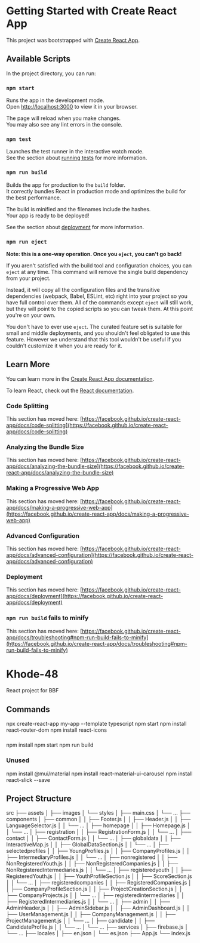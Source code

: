 # Getting Started with Create React App

This project was bootstrapped with [Create React App](https://github.com/facebook/create-react-app).

## Available Scripts

In the project directory, you can run:

### `npm start`

Runs the app in the development mode.\
Open [http://localhost:3000](http://localhost:3000) to view it in your browser.

The page will reload when you make changes.\
You may also see any lint errors in the console.

### `npm test`

Launches the test runner in the interactive watch mode.\
See the section about [running tests](https://facebook.github.io/create-react-app/docs/running-tests) for more information.

### `npm run build`

Builds the app for production to the `build` folder.\
It correctly bundles React in production mode and optimizes the build for the best performance.

The build is minified and the filenames include the hashes.\
Your app is ready to be deployed!

See the section about [deployment](https://facebook.github.io/create-react-app/docs/deployment) for more information.

### `npm run eject`

**Note: this is a one-way operation. Once you `eject`, you can't go back!**

If you aren't satisfied with the build tool and configuration choices, you can `eject` at any time. This command will remove the single build dependency from your project.

Instead, it will copy all the configuration files and the transitive dependencies (webpack, Babel, ESLint, etc) right into your project so you have full control over them. All of the commands except `eject` will still work, but they will point to the copied scripts so you can tweak them. At this point you're on your own.

You don't have to ever use `eject`. The curated feature set is suitable for small and middle deployments, and you shouldn't feel obligated to use this feature. However we understand that this tool wouldn't be useful if you couldn't customize it when you are ready for it.

## Learn More

You can learn more in the [Create React App documentation](https://facebook.github.io/create-react-app/docs/getting-started).

To learn React, check out the [React documentation](https://reactjs.org/).

### Code Splitting

This section has moved here: [https://facebook.github.io/create-react-app/docs/code-splitting](https://facebook.github.io/create-react-app/docs/code-splitting)

### Analyzing the Bundle Size

This section has moved here: [https://facebook.github.io/create-react-app/docs/analyzing-the-bundle-size](https://facebook.github.io/create-react-app/docs/analyzing-the-bundle-size)

### Making a Progressive Web App

This section has moved here: [https://facebook.github.io/create-react-app/docs/making-a-progressive-web-app](https://facebook.github.io/create-react-app/docs/making-a-progressive-web-app)

### Advanced Configuration

This section has moved here: [https://facebook.github.io/create-react-app/docs/advanced-configuration](https://facebook.github.io/create-react-app/docs/advanced-configuration)

### Deployment

This section has moved here: [https://facebook.github.io/create-react-app/docs/deployment](https://facebook.github.io/create-react-app/docs/deployment)

### `npm run build` fails to minify

This section has moved here: [https://facebook.github.io/create-react-app/docs/troubleshooting#npm-run-build-fails-to-minify](https://facebook.github.io/create-react-app/docs/troubleshooting#npm-run-build-fails-to-minify)

# Khode-48
React project for BBF
## Commands 
npx create-react-app my-app --template typescript
npm start
npm install react-router-dom
npm install react-icons

###
npm install 
npm start
npm run build


### Unused 
npm install @mui/material    <!-- Material UI (GOOGLE) es la mejor y más usada librería UI de React.  -->
npm install react-material-ui-carousel
npm install react-slick --save
## Project Structure
src
├── assets
│   ├── images
│   └── styles
│       ├── main.css
│       └── ...
├── components
│   ├── common
│   │   ├── Footer.js
│   │   ├── Header.js
│   │   ├── LanguageSelector.js
│   │   └── ...
│   ├── homepage
│   │   ├── Homepage.js
│   │   └── ...
│   ├── registration
│   │   ├── RegistrationForm.js
│   │   └── ...
│   ├── contact
│   │   ├── ContactForm.js
│   │   └── ...
│   ├── globaldata
│   │   ├── InteractiveMap.js
│   │   ├── GlobalDataSection.js
│   │   └── ...
│   ├── selectedprofiles
│   │   ├── YoungProfiles.js
│   │   ├── CompanyProfiles.js
│   │   ├── IntermediaryProfiles.js
│   │   └── ...
│   ├── nonregistered
│   │   ├── NonRegisteredYouth.js
│   │   ├── NonRegisteredCompanies.js
│   │   ├── NonRegisteredIntermediaries.js
│   │   └── ...
│   ├── registeredyouth
│   │   ├── RegisteredYouth.js
│   │   ├── YouthProfileSection.js
│   │   ├── ScoreSection.js
│   │   └── ...
│   ├── registeredcompanies
│   │   ├── RegisteredCompanies.js
│   │   ├── CompanyProfileSection.js
│   │   ├── ProjectCreationSection.js
│   │   ├── CompanyProjects.js
│   │   └── ...
│   ├── registeredintermediaries
│   │   ├── RegisteredIntermediaries.js
│   │   └── ...
│   ├── admin
│   │   ├── AdminHeader.js
│   │   ├── AdminSidebar.js
│   │   ├── AdminDashboard.js
│   │   ├── UserManagement.js
│   │   ├── CompanyManagement.js
│   │   ├── ProjectManagement.js
│   │   └── ...
│   ├── candidate
│   │   ├── CandidateProfile.js
│   │   └── ...
│   └── ...
├── services
│   ├── firebase.js
│   └── ...
├── locales
│   ├── en.json
│   └── es.json
├── App.js
└── index.js